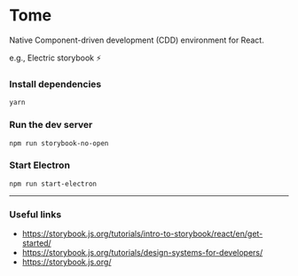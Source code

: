 # Tome

Native Component-driven development (CDD) environment for React.

e.g., Electric storybook :zap:

### Install dependencies

`yarn`

### Run the dev server

`npm run storybook-no-open`

### Start Electron

`npm run start-electron`

---

### Useful links
- https://storybook.js.org/tutorials/intro-to-storybook/react/en/get-started/
- https://storybook.js.org/tutorials/design-systems-for-developers/
- https://storybook.js.org/

